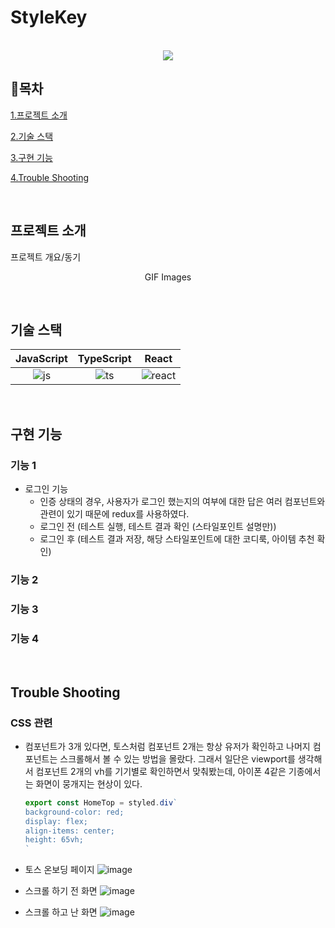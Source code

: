 # StyleKey

<p align="center">
  <br>
  <img src="./images/common/logo-sample.jpeg">
  <br>
</p>

## :closed_book:목차

[1.프로젝트 소개](#프로젝트-소개)

[2.기술 스택](#기술-스택)

[3.구현 기능](#구현-기능)

[4.Trouble Shooting](#Trouble-Shooting)

<br>

## 프로젝트 소개

<p align="justify">
프로젝트 개요/동기
</p>

<p align="center">
GIF Images
</p>

<br>

## 기술 스택

| JavaScript | TypeScript |  React   |
| :--------: | :--------: | :------: |
|   ![js]    |   ![ts]    | ![react] |

<br>

## 구현 기능

### 기능 1
- 로그인 기능
  - 인증 상태의 경우, 사용자가 로그인 했는지의 여부에 대한 답은 여러 컴포넌트와 관련이 있기 때문에 redux를 사용하였다.
  - 로그인 전 (테스트 실행, 테스트 결과 확인 (스타일포인트 설명만))
  - 로그인 후 (테스트 결과 저장, 해당 스타일포인트에 대한 코디룩, 아이템 추천 확인)
    
 

### 기능 2

### 기능 3

### 기능 4

<br>

## Trouble Shooting

### CSS 관련

<p align="justify">

- 컴포넌트가 3개 있다면, 토스처럼 컴포넌트 2개는 항상 유저가 확인하고 나머지 컴포넌트는 스크롤해서 볼 수 있는 방법을 몰랐다.
  그래서 일단은 viewport를 생각해서 컴포넌트 2개의 vh를 기기별로 확인하면서 맞춰봤는데, 아이폰 4같은 기종에서는 화면이 뭉개지는 현상이 있다.
  
  ```js
  export const HomeTop = styled.div`
  background-color: red;
  display: flex;
  align-items: center;
  height: 65vh;
  `

</p>

- 토스 온보딩 페이지
![image](https://github.com/styleKey/StyleKey_Client/assets/116702892/f2ec7a45-8ce9-4039-bfe4-5aae22662a73)


- 스크롤 하기 전 화면
![image](https://github.com/styleKey/StyleKey_Client/assets/116702892/eec6fb78-d99b-47d0-ad01-c8b2ecbe84c1)

- 스크롤 하고 난 화면
![image](https://github.com/styleKey/StyleKey_Client/assets/116702892/5a7166b0-6277-4469-9858-13e6aef5c4f6)
<br>

<!-- Stack Icon Refernces -->

[js]: ./src/images/stack/javascript.svg
[ts]: ./src/images/stack/typescript.svg
[react]: ./src/images/stack/react.svg
